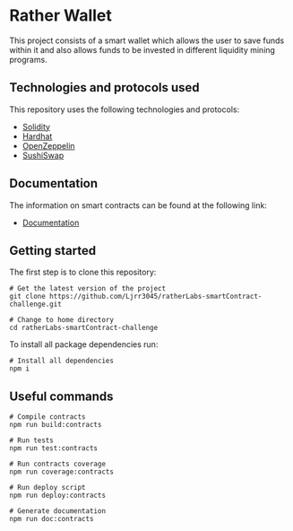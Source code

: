 # Rather Wallet

This project consists of a smart wallet which allows the user to save funds within it and also allows funds to be invested in different liquidity mining programs.

## Technologies and protocols used

This repository uses the following technologies and protocols:
* [Solidity](https://docs.soliditylang.org/en/v0.8.17/)
* [Hardhat](https://hardhat.org/docs)
* [OpenZeppelin](https://docs.openzeppelin.com/)
* [SushiSwap](https://docs.sushi.com/)

## Documentation

The information on smart contracts can be found at the following link:
* [Documentation](https://github.com/Ljrr3045/ratherLabs-smartContract-challenge/blob/master/docs/index.md)

## Getting started

The first step is to clone this repository:
```
# Get the latest version of the project
git clone https://github.com/Ljrr3045/ratherLabs-smartContract-challenge.git

# Change to home directory
cd ratherLabs-smartContract-challenge
```

To install all package dependencies run:
```
# Install all dependencies
npm i
```

## Useful commands

```
# Compile contracts
npm run build:contracts

# Run tests
npm run test:contracts

# Run contracts coverage
npm run coverage:contracts

# Run deploy script
npm run deploy:contracts

# Generate documentation
npm run doc:contracts
```

